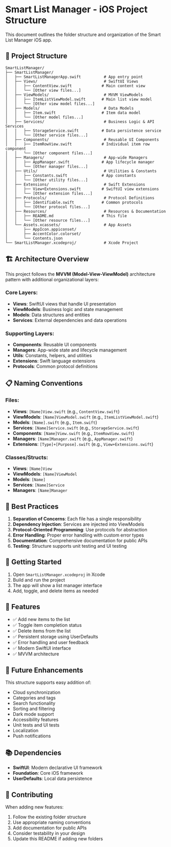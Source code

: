# Smart List Manager - iOS Project Structure

This document outlines the folder structure and organization of the Smart List Manager iOS app.

## 📁 Project Structure

```
SmartListManager/
├── SmartListManager/
│   ├── SmartListManagerApp.swift          # App entry point
│   ├── Views/                             # SwiftUI Views
│   │   ├── ContentView.swift             # Main content view
│   │   └── [Other view files...]
│   ├── ViewModels/                        # MVVM ViewModels
│   │   ├── ItemListViewModel.swift       # Main list view model
│   │   └── [Other view model files...]
│   ├── Models/                            # Data Models
│   │   ├── Item.swift                    # Item data model
│   │   └── [Other model files...]
│   ├── Services/                          # Business Logic & API Services
│   │   ├── StorageService.swift          # Data persistence service
│   │   └── [Other service files...]
│   ├── Components/                        # Reusable UI Components
│   │   ├── ItemRowView.swift             # Individual item row component
│   │   └── [Other component files...]
│   ├── Managers/                          # App-wide Managers
│   │   ├── AppManager.swift              # App lifecycle manager
│   │   └── [Other manager files...]
│   ├── Utils/                             # Utilities & Constants
│   │   ├── Constants.swift               # App constants
│   │   └── [Other utility files...]
│   ├── Extensions/                        # Swift Extensions
│   │   ├── View+Extensions.swift         # SwiftUI view extensions
│   │   └── [Other extension files...]
│   ├── Protocols/                         # Protocol Definitions
│   │   ├── Identifiable.swift            # Common protocols
│   │   └── [Other protocol files...]
│   ├── Resources/                         # Resources & Documentation
│   │   ├── README.md                     # This file
│   │   └── [Other resource files...]
│   └── Assets.xcassets/                   # App Assets
│       ├── AppIcon.appiconset/
│       ├── AccentColor.colorset/
│       └── Contents.json
└── SmartListManager.xcodeproj/            # Xcode Project
```

## 🏗️ Architecture Overview

This project follows the **MVVM (Model-View-ViewModel)** architecture pattern with additional organizational layers:

### Core Layers:
- **Views**: SwiftUI views that handle UI presentation
- **ViewModels**: Business logic and state management
- **Models**: Data structures and entities
- **Services**: External dependencies and data operations

### Supporting Layers:
- **Components**: Reusable UI components
- **Managers**: App-wide state and lifecycle management
- **Utils**: Constants, helpers, and utilities
- **Extensions**: Swift language extensions
- **Protocols**: Common protocol definitions

## 📋 Naming Conventions

### Files:
- **Views**: `[Name]View.swift` (e.g., `ContentView.swift`)
- **ViewModels**: `[Name]ViewModel.swift` (e.g., `ItemListViewModel.swift`)
- **Models**: `[Name].swift` (e.g., `Item.swift`)
- **Services**: `[Name]Service.swift` (e.g., `StorageService.swift`)
- **Components**: `[Name]View.swift` (e.g., `ItemRowView.swift`)
- **Managers**: `[Name]Manager.swift` (e.g., `AppManager.swift`)
- **Extensions**: `[Type]+[Purpose].swift` (e.g., `View+Extensions.swift`)

### Classes/Structs:
- **Views**: `[Name]View`
- **ViewModels**: `[Name]ViewModel`
- **Models**: `[Name]`
- **Services**: `[Name]Service`
- **Managers**: `[Name]Manager`

## 🔧 Best Practices

1. **Separation of Concerns**: Each file has a single responsibility
2. **Dependency Injection**: Services are injected into ViewModels
3. **Protocol-Oriented Programming**: Use protocols for abstraction
4. **Error Handling**: Proper error handling with custom error types
5. **Documentation**: Comprehensive documentation for public APIs
6. **Testing**: Structure supports unit testing and UI testing

## 🚀 Getting Started

1. Open `SmartListManager.xcodeproj` in Xcode
2. Build and run the project
3. The app will show a list manager interface
4. Add, toggle, and delete items as needed

## 📱 Features

- ✅ Add new items to the list
- ✅ Toggle item completion status
- ✅ Delete items from the list
- ✅ Persistent storage using UserDefaults
- ✅ Error handling and user feedback
- ✅ Modern SwiftUI interface
- ✅ MVVM architecture

## 🔄 Future Enhancements

This structure supports easy addition of:
- Cloud synchronization
- Categories and tags
- Search functionality
- Sorting and filtering
- Dark mode support
- Accessibility features
- Unit tests and UI tests
- Localization
- Push notifications

## 📚 Dependencies

- **SwiftUI**: Modern declarative UI framework
- **Foundation**: Core iOS framework
- **UserDefaults**: Local data persistence

## 🤝 Contributing

When adding new features:
1. Follow the existing folder structure
2. Use appropriate naming conventions
3. Add documentation for public APIs
4. Consider testability in your design
5. Update this README if adding new folders 